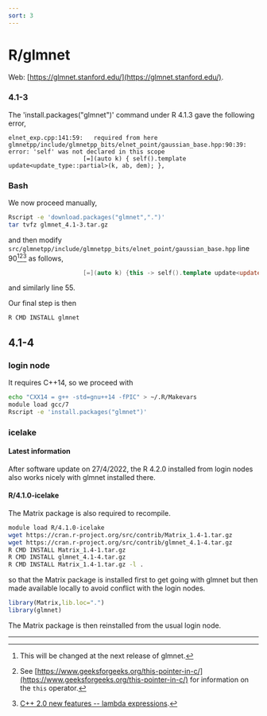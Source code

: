 ```yaml
---
sort: 3
---
```


# R/glmnet

Web: [https://glmnet.stanford.edu/](https://glmnet.stanford.edu/).

### 4.1-3

The 'install.packages("glmnet")' command under R 4.1.3 gave the following error,

```
elnet_exp.cpp:141:59:   required from here
glmnetpp/include/glmnetpp_bits/elnet_point/gaussian_base.hpp:90:39: error: 'self' was not declared in this scope
                     [=](auto k) { self().template update<update_type::partial>(k, ab, dem); },
```

### Bash

We now proceed manually,

```bash
Rscript -e 'download.packages("glmnet",".")'
tar tvfz glmnet_4.1-3.tar.gz
```

and then modify `src/glmnetpp/include/glmnetpp_bits/elnet_point/gaussian_base.hpp` line 90[^1][^2][^3] as follows,

```cpp
                     [=](auto k) {this -> self().template update<update_type::partial>(k, ab, dem); }
```

and similarly line 55.

Our final step is then

```bash
R CMD INSTALL glmnet
```

## 4.1-4

### login node

It requires C++14, so we proceed with

```bash
echo "CXX14 = g++ -std=gnu++14 -fPIC" > ~/.R/Makevars
module load gcc/7
Rscript -e 'install.packages("glmnet")'
```

### icelake

#### Latest information

After software update on 27/4/2022, the R 4.2.0 installed from login nodes also works nicely with glmnet installed there.

#### R/4.1.0-icelake

The Matrix package is also required to recompile.

```bash
module load R/4.1.0-icelake
wget https://cran.r-project.org/src/contrib/Matrix_1.4-1.tar.gz
wget https://cran.r-project.org/src/contrib/glmnet_4.1-4.tar.gz
R CMD INSTALL Matrix_1.4-1.tar.gz
R CMD INSTALL glmnet_4.1-4.tar.gz
R CMD INSTALL Matrix_1.4-1.tar.gz -l .
```

so that the Matrix package is installed first to get going with glmnet but then made available locally to avoid conflict with the login nodes.

```r
library(Matrix,lib.loc=".")
library(glmnet)
```

The Matrix package is then reinstalled from the usual login node.

---

[^1]: This will be changed at the next release of glmnet.
[^2]: See [https://www.geeksforgeeks.org/this-pointer-in-c/](https://www.geeksforgeeks.org/this-pointer-in-c/) for information on the `this` operator.
[^3]: [C++ 2.0 new features -- lambda expressions](https://www.toutiao.com/a7074199269015912990/?channel=&source=search_tab&wid=1647161616813).
